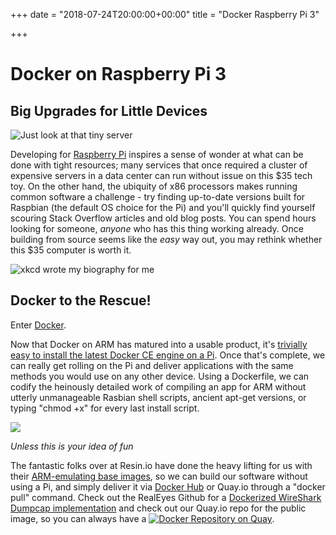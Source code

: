 +++
date = "2018-07-24T20:00:00+00:00"
title = "Docker Raspberry Pi 3"

+++
# Docker on Raspberry Pi 3
## Big Upgrades for Little Devices

![Just look at that tiny server](https://www.raspberrypi.org/app/uploads/2017/05/Raspberry-Pi-3-462x322.jpg)

Developing for [Raspberry Pi](https://www.raspberrypi.org/) inspires a sense of wonder at what can be done with tight resources; many services that once required a cluster of expensive servers in a data center can run without issue on this $35 tech toy. On the other hand, the ubiquity of x86 processors makes running common software a challenge - try finding up-to-date versions built for Raspbian (the default OS choice for the Pi) and you'll quickly find yourself scouring Stack Overflow articles and old blog posts. You can spend hours looking for someone, _anyone_ who has this thing working already. Once building from source seems like the *easy* way out, you may rethink whether this $35 computer is worth it.

![xkcd wrote my biography for me](https://imgs.xkcd.com/comics/cautionary.png)

## Docker to the Rescue!
Enter [Docker](https://www.docker.com/).

Now that Docker on ARM has matured into a usable product, it's [trivially easy to install the latest Docker CE engine on a Pi](https://withblue.ink/2017/12/31/yes-you-can-run-docker-on-raspbian.html). Once that's complete, we can really get rolling on the Pi and deliver applications with the same methods you would use on any other device. Using a Dockerfile, we can codify the heinously detailed work of compiling an app for ARM without utterly unmanageable Rasbian shell scripts, ancient apt-get versions, or typing "chmod +x" for every last install script. 

![](https://imgs.xkcd.com/comics/universal_install_script_2x.png)

*Unless this is your idea of fun*


The fantastic folks over at Resin.io have done the heavy lifting for us with their [ARM-emulating base images](https://docs.resin.io/reference/base-images/resin-base-images/), so we can build our software without using a Pi, and simply deliver it via [Docker Hub](https://hub.docker.com/) or Quay.io through a "docker pull" command. Check out the RealEyes Github for a [Dockerized WireShark Dumpcap implementation](https://github.com/realeyes-media/rpi3-dumpcap) and check out our Quay.io repo for the public image, so you can always have a [![Docker Repository on Quay](https://quay.io/repository/realeyes/rpi3-dumpcap/status "Docker Repository on Quay")](https://quay.io/repository/realeyes/rpi3-dumpcap).
